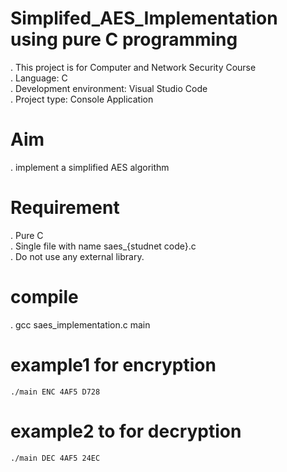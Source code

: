 # Simplifed_AES_Implementation using pure C programming

  . This project is for Computer and Network Security Course <br>
  . Language: C <br>
  . Development environment: Visual Studio Code <br>
  . Project type: Console Application
# Aim
  . implement a simplified AES algorithm
# Requirement
  . Pure C <br>
  . Single file with name saes_{studnet code}.c <br>
  . Do not use any external library. <br>
# compile
  . gcc saes_implementation.c main
# example1 for encryption
`./main ENC 4AF5 D728` 
# example2 to for decryption
`./main DEC 4AF5 24EC` 
